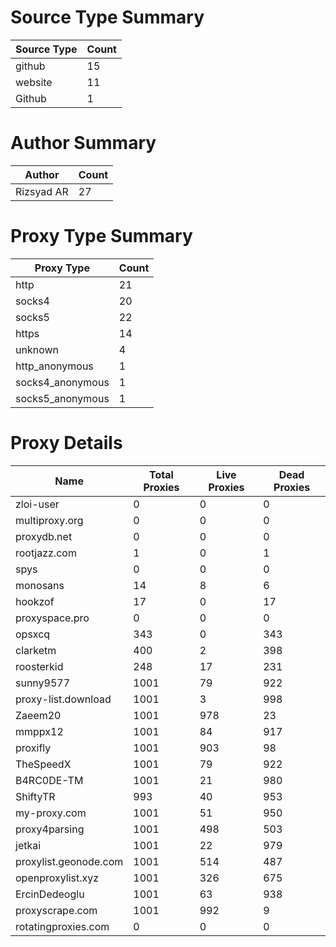 # Source Type Summary

| Source Type | Count |
|-------------|-------|
| github | 15 |
| website | 11 |
| Github | 1 |


# Author Summary

| Author | Count |
|--------|-------|
| Rizsyad AR | 27 |


# Proxy Type Summary

| Proxy Type | Count |
|------------|-------|
| http | 21 |
| socks4 | 20 |
| socks5 | 22 |
| https | 14 |
| unknown | 4 |
| http_anonymous | 1 |
| socks4_anonymous | 1 |
| socks5_anonymous | 1 |


# Proxy Details

| Name | Total Proxies | Live Proxies | Dead Proxies |
|------|---------------|--------------|---------------|
| zloi-user | 0 | 0 | 0 |
| multiproxy.org | 0 | 0 | 0 |
| proxydb.net | 0 | 0 | 0 |
| rootjazz.com | 1 | 0 | 1 |
| spys | 0 | 0 | 0 |
| monosans | 14 | 8 | 6 |
| hookzof | 17 | 0 | 17 |
| proxyspace.pro | 0 | 0 | 0 |
| opsxcq | 343 | 0 | 343 |
| clarketm | 400 | 2 | 398 |
| roosterkid | 248 | 17 | 231 |
| sunny9577 | 1001 | 79 | 922 |
| proxy-list.download | 1001 | 3 | 998 |
| Zaeem20 | 1001 | 978 | 23 |
| mmppx12 | 1001 | 84 | 917 |
| proxifly | 1001 | 903 | 98 |
| TheSpeedX | 1001 | 79 | 922 |
| B4RC0DE-TM | 1001 | 21 | 980 |
| ShiftyTR | 993 | 40 | 953 |
| my-proxy.com | 1001 | 51 | 950 |
| proxy4parsing | 1001 | 498 | 503 |
| jetkai | 1001 | 22 | 979 |
| proxylist.geonode.com | 1001 | 514 | 487 |
| openproxylist.xyz | 1001 | 326 | 675 |
| ErcinDedeoglu | 1001 | 63 | 938 |
| proxyscrape.com | 1001 | 992 | 9 |
| rotatingproxies.com | 0 | 0 | 0 |
